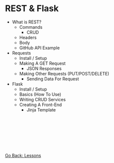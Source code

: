 # REST & Flask
* What is REST?
    * Commands
        * CRUD
    * Headers
    * Body
    * GitHub API Example
* Requests
    * Install / Setup
    * Making A GET Request
        * JSON Responses
    * Making Other Requests (PUT/POST/DELETE)
        * Sending Data For Request
* Flask
    * Install / Setup
    * Basics (How To Use)
    * Writing CRUD Services
    * Creating A Front-End
        * Jinja Template

\
\
\
\
\
\
\
[Go Back: Lessons](../README.md)

